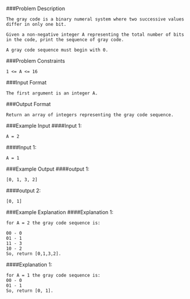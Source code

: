 ###Problem Description
```
The gray code is a binary numeral system where two successive values differ in only one bit.

Given a non-negative integer A representing the total number of bits in the code, print the sequence of gray code.

A gray code sequence must begin with 0.
```


###Problem Constraints
```
1 <= A <= 16
```



###Input Format
```
The first argument is an integer A.
```



###Output Format
```
Return an array of integers representing the gray code sequence.
```



###Example Input
####Input 1:

```
A = 2
```
####Input 1:

```
A = 1
```


###Example Output
####output 1:

```
[0, 1, 3, 2]
```
####output 2:

```
[0, 1]
```


###Example Explanation
####Explanation 1:

```
for A = 2 the gray code sequence is:

00 - 0
01 - 1
11 - 3
10 - 2
So, return [0,1,3,2].
```
####Explanation 1:

```
for A = 1 the gray code sequence is:
00 - 0
01 - 1
So, return [0, 1].
```